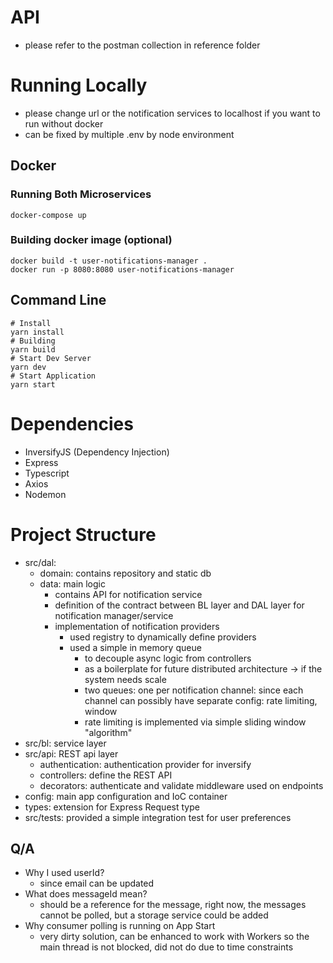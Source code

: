 
# API
- please refer to the postman collection in reference folder
# Running Locally
- please change url or the notification services to localhost if you want to run without docker
- can be fixed by multiple .env by node environment
## Docker

### Running Both Microservices
```shell
docker-compose up
```
### Building docker image (optional)
```shell
docker build -t user-notifications-manager .
docker run -p 8080:8080 user-notifications-manager
```

## Command Line

```shell
# Install
yarn install
# Building
yarn build
# Start Dev Server
yarn dev
# Start Application
yarn start
```

# Dependencies
- InversifyJS (Dependency Injection)
- Express
- Typescript
- Axios
- Nodemon

# Project Structure

- src/dal:
  - domain: contains repository and static db
  - data: main logic
    - contains API for notification service
    - definition of the contract between BL layer and DAL layer for notification manager/service
    - implementation of notification providers
      - used registry to dynamically define providers
      - used a simple in memory queue
        - to decouple async logic from controllers
        - as a boilerplate for future distributed architecture -> if the system needs scale
        - two queues: one per notification channel: since each channel can possibly have separate config: rate limiting, window
        - rate limiting is implemented via simple sliding window "algorithm"
- src/bl: service layer
- src/api: REST api layer
  - authentication: authentication provider for inversify
  - controllers: define the REST API
  - decorators: authenticate and validate middleware used on endpoints
- config: main app configuration and IoC container
- types: extension for Express Request type
- src/tests: provided a simple integration test for user preferences

## Q/A

- Why I used userId?
  - since email can be updated
- What does messageId mean?
  - should be a reference for the message, right now, the messages cannot be polled, but a storage service could be added
- Why consumer polling is running on App Start
  - very dirty solution, can be enhanced to work with Workers so the main thread is not blocked, did not do due to time constraints
